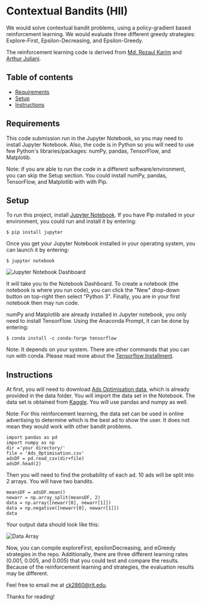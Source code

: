 # Contextual Bandits (HII)
We would solve contextual bandit problems, using a policy-gradient based reinforcement learning. We would evaluate three different greedy strategies: Explore-First, Epsilon-Decreasing, and Epsilon-Greedy. 

The reinforcement learning code is derived from [Md. Rezaul Karim](https://www.oreilly.com/library/view/tensorflow-powerful-predictive/9781789136913/) and [Arthur Juliani](https://medium.com/emergent-future/simple-reinforcement-learning-with-tensorflow-part-1-5-contextual-bandits-bff01d1aad9c). 

## Table of contents
* [Requirements](#Requirements)
* [Setup](#Setup)
* [Instructions](#Instructions)

## Requirements
This code submission run in the Jupyter Notebook, so you may need to install Jupyter Notebook. Also, the code is in Python so you will need to use few Python's libraries/packages: numPy, pandas, TensorFlow, and Matplotib. 
 
Note: if you are able to run the code in a different software/environment, you can skip the Setup section. You could install numPy, pandas, TensorFlow, and Matplotlib with with Pip.
                                                                               

## Setup
To run this project, install [Jupyter Notebook](https://jupyter.org/). If you have Pip installed in your environment, you could run and install it by entering: 

```
$ pip install jupyter
```

Once you get your Jupyter Notebook installed in your operating system, you can launch it by entering:

```
$ jupyter notebook
```

![Jupyter Notebook Dashboard](https://github.com/ck2860/MidtermCode-CondyKan/blob/master/screenshot/jupyternotebook.png?raw=true)

It will take you to the Notebook Dashboard. To create a notebook (the notebook is where you run code), you can click the "New" drop-down button on top-right then select "Python 3". Finally, you are in your first notebook then may run code. 

numPy and Matplotlib are already installed in Jupyter notebook, you only need to install TensorFlow. Using the Anaconda Prompt, it can be done by entering:

```
$ conda install -c conda-forge tensorflow
```
Note: It depends on your system. There are other commands that you can run with conda. Please read more about the [Tensorflow Installment](https://anaconda.org/conda-forge/tensorflow). 

## Instructions

At first, you will need to download [Ads Optimisation data](https://github.com/ck2860/CodeSubmissionS2/blob/master/data/Ads_Optimisation.csv), which is already provided in the data folder. You will import the data set in the Notebook. The data set is obtained from [Kaggle](https://www.kaggle.com/akram24/ads-ctr-optimisation). You will use pandas and numpy as well. 

Note: For this reinforcement learning, the data set can be used in online advertising to determine which is the best ad to show the user. It does not mean they would work with other bandit problems. 

```
import pandas as pd
import numpy as np 
dir ='your directory/'
file = 'Ads_Optimisation.csv'
adsDF = pd.read_csv(dir+file)
adsDF.head(2)
```
Then you will need to find the probability of each ad. 10 ads will be split into 2 arrays. You will have two bandits. 

```
meansDF = adsDF.mean()
newarr = np.array_split(meansDF, 2)
data = np.array([newarr[0], newarr[1]])
data = np.negative([newarr[0], newarr[1]])
data
```
Your output data should look like this: 

![Data Array](https://github.com/ck2860/MidtermCode-CondyKan/blob/master/screenshot/meansData.png?raw=true)

Now, you can compile exploreFirst, epsilonDecreasing, and eGreedy strategies in the repo. Additionally, there are three different learning rates (0.001, 0.005, and 0.005) that you could test and compare the results. Because of the reinforcement learning and strategies, the evaluation results may be different. 



Feel free to email me at ck2860@rit.edu. 

Thanks for reading!



